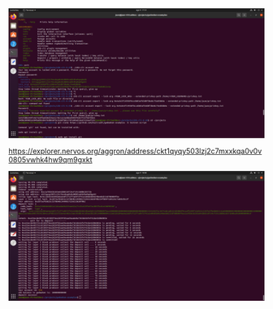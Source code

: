 <img src="https://github.com/jcervante/CBKTASKs/blob/main/TASK01/img1.png"/>


https://explorer.nervos.org/aggron/address/ckt1qyqy503lzj2c7mxxkqa0v0v0805vwhk4hw9qm9gxkt

<img src="https://github.com/jcervante/CBKTASKs/blob/main/TASK01/img2.png"/>

